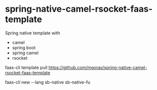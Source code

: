 # spring-native-camel-rsocket-faas-template

Spring native template with
- camel
- spring boot
- spring camel
- rsocket


faas-cli template pull https://github.com/mgorav/spring-native-camel-rsocket-faas-template 

faas-cli new --lang sb-native  sb-native-fu